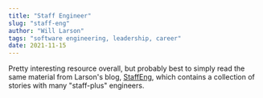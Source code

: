 ```yaml
---
title: "Staff Engineer"
slug: "staff-eng"
author: "Will Larson"
tags: "software engineering, leadership, career"
date: 2021-11-15
---
```


Pretty interesting resource overall, but probably best to simply read the same material from Larson's blog, [StaffEng](https://staffeng.com/guides), which contains a collection of stories with many "staff-plus" engineers.
